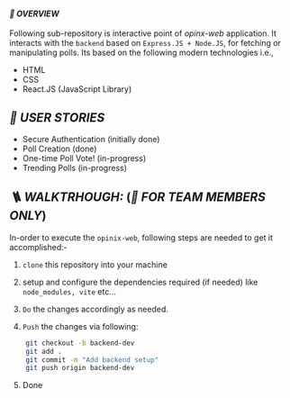 #### _👀 OVERVIEW_

Following sub-repository is interactive point of _opinx-web_ application.
It interacts with the `backend` based on `Express.JS + Node.JS`, for fetching or manipulating polls.
Its based on the following modern technologies i.e.,

- HTML
- CSS
- React.JS (JavaScript Library)

## _💌 USER STORIES_

- Secure Authentication (initially done)
- Poll Creation (done)
- One-time Poll Vote! (in-progress)
- Trending Polls (in-progress)

## _🪜 WALKTRHOUGH:_ (_🚫 FOR TEAM MEMBERS ONLY_)

In-order to execute the `opinix-web`, following steps are needed to get it accomplished:-

1. `clone` this repository into your machine

2. setup and configure the dependencies required (if needed) like `node_modules, vite` etc...

3. `Do` the changes accordingly as needed.

4. `Push` the changes via following:

```bash
    git checkout -b backend-dev
    git add .
    git commit -m "Add backend setup"
    git push origin backend-dev

```

5. Done
